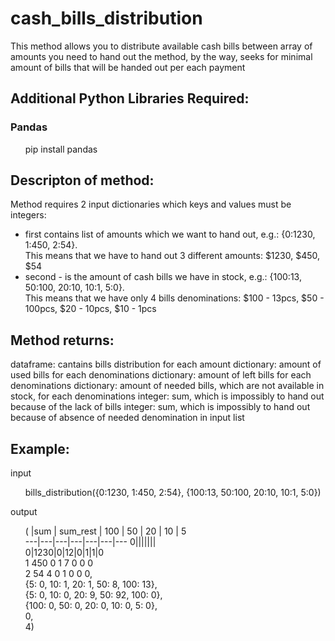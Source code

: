 # cash_bills_distribution
This method allows you to distribute available cash bills between array of amounts you need to hand out
the method, by the way, seeks for minimal amount of bills that will be handed out per each payment

## Additional Python Libraries Required:
### Pandas
<ul>
       pip install pandas
</ul>

## Descripton of method:
Method requires 2 input dictionaries which keys and values must be integers: 
- first contains list of amounts which we want to hand out, e.g.: {0:1230, 1:450, 2:54}.  
This means that we have to hand out 3 different amounts: $1230, $450, $54
- second - is the amount of cash bills we have in stock, e.g.: {100:13, 50:100, 20:10, 10:1, 5:0}.  
This means that we have only 4 bills denominations: $100 - 13pcs, $50 - 100pcs, $20 - 10pcs, $10 - 1pcs

## Method returns:
dataframe: cantains bills distribution for each amount
dictionary: amount of used bills for each denominations 
dictionary: amount of left bills for each denominations 
dictionary: amount of needed bills, which are not available in stock, for each denominations 
integer: sum, which is impossibly to hand out because of the lack of bills
integer: sum, which is impossibly to hand out because of absence of needed denomination in input list

## Example:
input <ul> bills_distribution({0:1230, 1:450, 2:54}, {100:13, 50:100, 20:10, 10:1, 5:0}) </ul>

output <ul>
( |sum | sum_rest | 100 | 50 | 20 | 10 | 5  
---|---|---|---|---|---|---
 0|||||||                                 
 0|1230|0|12|0|1|1|0  
 1   450         0    1   7   0   0  0  
 2    54         4    0   1   0   0  0,  
 {5: 0, 10: 1, 20: 1, 50: 8, 100: 13},  
 {5: 0, 10: 0, 20: 9, 50: 92, 100: 0},  
 {100: 0, 50: 0, 20: 0, 10: 0, 5: 0},  
 0,  
 4)  
 </ul>
